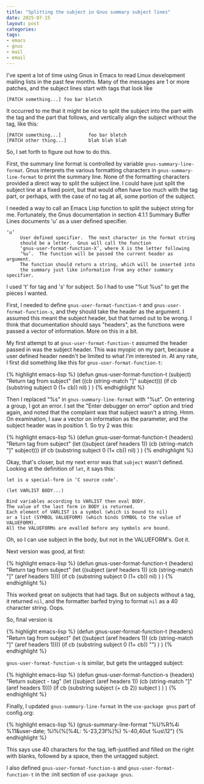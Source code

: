 ```yaml
---
title: "Splitting the subject in Gnus summary subject lines"
date: 2025-07-15
layout: post
categories: 
tags: 
- emacs 
- gnus 
- mail 
- email
---
```


I've spent a lot of time using Gnus in Emacs to read Linux development
mailing lists in the past few months. Many of the messages are 1 or
more patches, and the subject lines start with tags that look like

    [PATCH something...] foo bar bletch

It occurred to me that it might be nice to split the subject into the
part with the tag and the part that follows, and vertically align the
subject without the tag, like this:

    [PATCH something...]          foo bar bletch
    [PATCH other thing...]        blah blah blah

So, I set forth to figure out how to do this.

First, the summary line format is controlled by variable
`gnus-summary-line-format`. Gnus interprets the various
formatting characters in `gnus-summary-line-format` to print
the summary line. None of the formatting characters provided a direct
way to split the subject line. I could have just split the subject
line at a fixed point, but that would often have too much with the tag
part, or perhaps, with the case of no tag at all, some portion of the
subject.

I needed a way to call an Emacs Lisp function to split the subject
string for me. Fortunately, the Gnus documentation in section 4.1.1
Summary Buffer Lines documents 'u' as a user defined specifier.

    ‘u’
         User defined specifier.  The next character in the format string
         should be a letter.  Gnus will call the function
         ‘gnus-user-format-function-X’, where X is the letter following
         ‘%u’.  The function will be passed the current header as argument.
         The function should return a string, which will be inserted into
         the summary just like information from any other summary specifier.

I used 't' for tag and 's' for subject. So I had to use "%ut %us" to
get the pieces I wanted.

First, I needed to define `gnus-user-format-function-t`
and `gnus-user-format-function-s`, and they should take
the header as the argument. I assumed this meant the subject header,
but that turned out to be wrong. I think that documentation should
says "headers", as the functions were passed a vector of information.
More on this in a bit.

My first attempt to at `gnus-user-format-function-t`
assumed the header passed in was the subject header. This was myopic
on my part, because a user defined header needn't be limited to what
*I'm* interested in. At any rate, I first did something like this for
`gnus-user-format-function-t`:

{% highlight emacs-lisp %}
(defun gnus-user-format-function-t (subject)
  "Return tag from subject"
  (let
      ((cb (string-match "]" subject)))
    (if cb
	(substring subject 0 (1+ cb))
      nil)
    )
  )
{% endhighlight %}

Then I replaced "%s" in `gnus-summary-line-format` with
"%ut". On entering a group, I got an error. I set the "Enter debugger
on error" option and tried again, and noted that the complaint was
that subject wasn't a string. Hmm. On examination, I saw a vector on
information as the parameter, and the subject header was in
position 1. So try 2 was this:

{% highlight emacs-lisp %}
(defun gnus-user-format-function-t (headers)
  "Return tag from subject"
  (let
      ((subject (aref headers 1))
       (cb (string-match "]" subject)))
    (if cb
	(substring subject 0 (1+ cb))
      nil)
    )
  )
{% endhighlight %}

Okay, that's closer, but my next error was that
`subject` wasn't defined. Looking at the definition of
`let`, it says this:

    let is a special-form in ‘C source code’.
    
    (let VARLIST BODY...)
    
    Bind variables according to VARLIST then eval BODY.
    The value of the last form in BODY is returned.
    Each element of VARLIST is a symbol (which is bound to nil)
    or a list (SYMBOL VALUEFORM) (which binds SYMBOL to the value of VALUEFORM).
    All the VALUEFORMs are evalled before any symbols are bound.

Oh, so I can use subject in the body, but not in the VALUEFORM's. Got
it.

Next version was good, at first:

{% highlight emacs-lisp %}
(defun gnus-user-format-function-t (headers)
  "Return tag from subject"
  (let
      ((subject (aref headers 1))
       (cb (string-match "]" (aref headers 1))))
    (if cb
	(substring subject 0 (1+ cb))
      nil)
    )
  )
{% endhighlight %}

This worked great on subjects that had tags. But on subjects without a
tag, it returned `nil`, and the formatter barfed trying
to format `nil` as a 40 character string. Oops.

So, final version is

{% highlight emacs-lisp %}
(defun gnus-user-format-function-t (headers)
  "Return tag from subject"
  (let
      ((subject (aref headers 1))
       (cb (string-match "]" (aref headers 1))))
    (if cb
	(substring subject 0 (1+ cb))
      "")
    )
  )
{% endhighlight %}

`gnus-user-format-function-s` is similar, but gets the
untagged subject:

{% highlight emacs-lisp %}
(defun gnus-user-format-function-s (headers)
  "Return subject - tag"
  (let
      ((subject (aref headers 1))
       (cb (string-match "]" (aref headers 1))))
    (if cb
	(substring subject (+ cb 2))
      subject
      )
    )
  )
{% endhighlight %}

Finally, I updated `gnus-summary-line-format` in the
`use-package gnus` part of config.org:

{% highlight emacs-lisp %}
(gnus-summary-line-format "%U%R%4i %11&user-date; %I%(%[%4L: %-23,23f%]%) %-40,40ut %us\12")
{% endhighlight %}

This says use 40 characters for the tag, left-justified and filled on
the right with blanks, followed by a space, then the untagged subject.

I also defined `gnus-user-format-function-s` and
`gnus-user-format-function-t` in the :init section of
`use-package gnus`.
